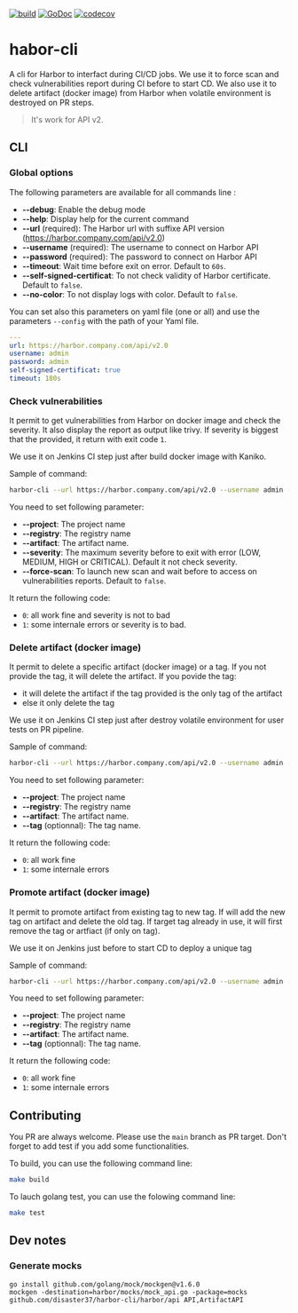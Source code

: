 [![build](https://github.com/disaster37/harbor-cli/actions/workflows/workflow.yaml/badge.svg)](https://github.com/disaster37/harbor-cli/actions/workflows/workflow.yaml)
[![GoDoc](https://godoc.org/github.com/disaster37/harbor-cli?status.svg)](http://godoc.org/github.com/disaster37/harbor-cli)
[![codecov](https://codecov.io/gh/disaster37/harbor-cli/branch/main/graph/badge.svg)](https://codecov.io/gh/disaster37/harbor-cli/branch/main)

# habor-cli
A cli for Harbor to interfact during CI/CD jobs.
We use it to force scan and check vulnerabilities report during CI before to start CD.
We also use it to delete artifact (docker image) from Harbor when volatile environment is destroyed on PR steps.

> It's work for API v2.


## CLI

### Global options

The following parameters are available for all commands line :

- **--debug**: Enable the debug mode
- **--help**: Display help for the current command
- **--url** (required): The Harbor url with suffixe API version (https://harbor.company.com/api/v2.0)
- **--username** (required): The username to connect on Harbor API
- **--password** (required): The password to connect on Harbor API
- **--timeout**: Wait time before exit on error. Default to `60s`.
- **--self-signed-certificat**: To not check validity of Harbor certificate. Default to `false`.
- **--no-color**: To not display logs with color. Default to `false`.

You can set also this parameters on yaml file (one or all) and use the parameters `--config` with the path of your Yaml file.

```yaml
---
url: https://harbor.company.com/api/v2.0
username: admin
password: admin
self-signed-certificat: true
timeout: 180s
```

### Check vulnerabilities

It permit to get vulnerabilities from Harbor on docker image and check the severity.
It also display the report as output like trivy.
If severity is biggest that the provided, it return with exit code `1`.

We use it on Jenkins CI step just after build docker image with Kaniko.

Sample of command:

```bash
harbor-cli --url https://harbor.company.com/api/v2.0 --username admin --password admin --timeout "180s" check-vulnerabilities --project team1 --repository harbor --artifact build-PR-1 --force-scan --severity CRITICAL
```

You need to set following parameter:

- **--project**: The project name
- **--registry**: The registry name
- **--artifact**: The artifact name.
- **--severity**: The maximum severity before to exit with error (LOW, MEDIUM, HIGH or CRITICAL). Default it not check severity.
- **--force-scan**: To launch new scan and wait before to access on vulnerabilities reports. Default to `false`.

It return the following code:
- `0`: all work fine and severity is not to bad
- `1`: some internale errors or severity is to bad.

### Delete artifact (docker image)

It permit to delete a specific artifact (docker image) or a tag.
If you not provide the tag, it will delete the artifact.
If you povide the tag:
  - it will delete the artifact if the tag provided is the only tag of the artifact
  - else it only delete the tag

We use it on Jenkins CI step just after destroy volatile environment for user tests on PR pipeline.

Sample of command:

```bash
harbor-cli --url https://harbor.company.com/api/v2.0 --username admin --password admin delete-artifact --project team1 --repository harbor --artifact build-PR-1
```

You need to set following parameter:

- **--project**: The project name
- **--registry**: The registry name
- **--artifact**: The artifact name.
- **--tag** (optionnal): The tag name.

It return the following code:
- `0`: all work fine
- `1`: some internale errors

### Promote artifact (docker image)

It permit to promote artifact from existing tag to new tag.
If will add the new tag on artifact and delete the old tag.
If target tag already in use, it will first remove the tag or artfiact (if only on tag).

We use it on Jenkins just before to start CD to deploy a unique tag 

Sample of command:

```bash
harbor-cli --url https://harbor.company.com/api/v2.0 --username admin --password admin promote-artifact --project team1 --repository harbor --artifact build-PR-1 --source-tag build-PR-1 --target-tag v1.0.0
```

You need to set following parameter:

- **--project**: The project name
- **--registry**: The registry name
- **--artifact**: The artifact name.
- **--tag** (optionnal): The tag name.

It return the following code:
- `0`: all work fine
- `1`: some internale errors

## Contributing

You PR are always welcome. Please use the `main` branch as PR target.
Don't forget to add test if you add some functionalities.

To build, you can use the following command line:

```sh
make build
```

To lauch golang test, you can use the folowing command line:

```sh
make test
```

## Dev notes

### Generate mocks
```
go install github.com/golang/mock/mockgen@v1.6.0
mockgen -destination=harbor/mocks/mock_api.go -package=mocks github.com/disaster37/harbor-cli/harbor/api API,ArtifactAPI
```
